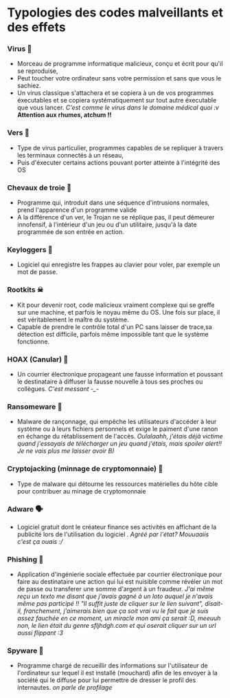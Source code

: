 # Typologies des codes malveillants et des effets
### Virus 👾
- Morceau de programme informatique malicieux, conçu et écrit pour qu'il se reproduise, 
- Peut toucher votre ordinateur sans votre permission et sans que vous le sachiez.
- Un virus classique s'attachera et se copiera à un de vos programmes éxecutables et se copiera systématiquement sur tout autre éxecutable que vous lancer.
*C'est comme le virus dans le domaine médical quoi :v* **Attention aux rhumes, atchum !!**

### Vers 🤧
- Type de virus particulier, programmes capables de se repliquer à travers les terminaux connectés à un réseau, 
- Puis d'éxecuter certains actions pouvant porter atteinte à l'intégrité des OS

### Chevaux de troie 🐴
- Programme qui, introduit dans une séquence d'intrusions normales, prend l'apparence d'un programme valide
- A la différence d'un ver, le Trojan ne se réplique pas, il peut démeurer innofensif, à l'intérieur d'un jeu ou d'un utilitaire, jusqu'à la date programmée de son entrée en action. 

### Keyloggers 👀
- Logiciel qui enregistre les frappes au clavier pour voler, par exemple un mot de passe. 

### Rootkits ☠
- Kit pour devenir root, code malicieux vraiment complexe qui se greffe sur une machine, et parfois le noyau même du OS. Une fois sur place, il est véritablement le maître du système. 
- Capable de prendre le contrôle total d'un PC sans laisser de trace,sa détection est difficile, parfois même impossible tant que le système fonctionne.

### HOAX (Canular) 🤡
- Un courrier électronique propageant une fausse information et poussant le destinataire à diffuser la fausse nouvelle à tous ses proches ou collègues. *C'est messant -_-* 

### Ransomeware 🤑
- Malware de rançonnage, qui empêche les utilisateurs d'accéder à leur système ou à leurs fichiers personnels et exige le paiment d'une ranon en échange du rétablissement de l'accès. *Oulalaahh, j'étais déjà victime quand j'essayais de télécharger un jeu quand j'étais, mais spoiler alert!! Je ne vais plus me laisser avoir B)*

### Cryptojacking (minnage de cryptomonnaie) 🐒
- Type de malware qui détourne les ressources matérielles du hôte cible pour contribuer au minage de cryptomonnaie

### Adware 🗣
- Logiciel gratuit dont le créateur finance ses activités en affichant de la publicité lors de l'utilisation du logiciel . *Agréé par l'état? Mouuaaiis c'est ça ouais :/* 

### Phishing 🐠
- Application d'ingénierie sociale effectuée par courrier électronique pour faire au destinataire une action qui lui est nuisible comme révéler un mot de passe ou transferer une somme d'argent à un fraudeur. 
*J'ai même reçu un texto me disant que j'avais gagné à un loto auquel je n'avais même pas participé !! "Il suffit juste de cliquer sur le lien suivant", disait-il, franchement, j'aimerais bien que ça soit vrai vu le fait que je suis assez fauchée en ce moment, un miracle mon ami ça serait :D, meeuuh non, le lien était du genre sfljhdgh.com et qui oserait cliquer sur un url aussi flippant :3*

### Spyware 🦟
- Programme chargé de recueillir des informations sur l'utilisateur de l'ordinateur sur lequel il est installé (mouchard) afin de les envoyer à la société qui le diffuse pour lui permettre de dresser le profil des internautes. *on parle de profilage*
